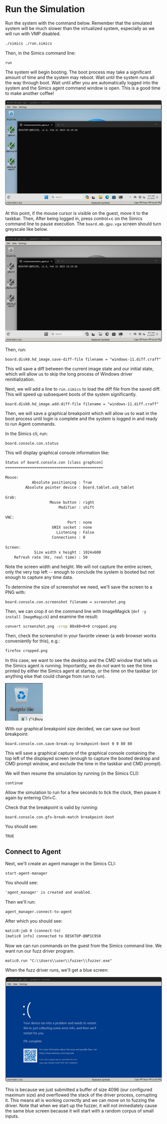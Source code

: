 # Run the Simulation


Run the system with the command below. Remember that
the simulated system will be much slower than the
virtualized system, especially as we will run with VMP
disabled.

```sh
./simics ./run.simics
```

Then, in the Simics command line:

```simics
run
```

The system will begin booting. The boot process may take a significant amount of time
and the system may reboot. Wait until the system runs all the way through boot. Wait
until after you are automatically logged into the system and the Simics agent command
window is open. This is a good time to make another coffee!

![](images/2024-04-01-09-10-48.png)

At this point, if the mouse cursor is visible on the guest, move it to the taskbar.
Then, After being logged in, press control+c on the Simics command line to pause
execution. The `board.mb.gpu.vga` screen should turn greyscale like below.

![](images/2024-04-01-09-11-19.png)

Then, run:

```simics
board.disk0.hd_image.save-diff-file filename = "windows-11.diff.craff"
```

This will save a diff between the current image state and our initial state, which will
allow us to skip the long process of Windows driver reinitialization.

Next, we will add a line to `run.simics` to load the diff file from the saved diff. This
will speed up subsequent boots of the system significantly.

```simics
board.disk0.hd_image.add-diff-file filename = "windows-11.diff.craff"
```

Then, we will save a graphical breakpoint which will allow us to wait in the boot
process until login is complete and the system is logged in and ready to run Agent
commands.

In the Simics cli, run:

```simics
board.console.con.status
```

This will display graphical console information like:

```simics
Status of board.console.con [class graphcon]
============================================

Mouse:
            Absolute positioning : True
         Absolute pointer device : board.tablet.usb_tablet

Grab:
                    Mouse button : right
                        Modifier : shift

VNC:
                            Port : none
                     UNIX socket : none
                       Listening : False
                     Connections : 0

Screen:
             Size width x height : 1024x600
    Refresh rate (Hz, real time) : 50
```

Note the screen width and height. We will not capture the entire screen, only the very
top left -- enough to conclude the system is booted but not enough to capture any time
data.

To determine the size of screenshot we need, we'll save the screen to a PNG with:

```simics
board.console.con.screenshot filename = screenshot.png
```

Then, we can crop it on the command line with ImageMagick (`dnf -y install ImageMagick`)
and examine the result:

```sh
convert screenshot.png -crop 80x80+0+0 cropped.png
```

Then, check the screenshot in your favorite viewer (a web browser works conveniently for
this), e.g.:

```sh
firefox cropped.png
```

In this case, we want to see the desktop and the CMD window that tells us the Simics
agent is running. Importantly, we do *not* want to see the time printed by either the
Simics agent at startup, or the time on the taskbar (or anything else that could change
from run to run).

![](images/2024-04-12-12-49-03.png)

With our graphical breakpoint size decided, we can save our boot breakpoint:

```simics
board.console.con.save-break-xy breakpoint-boot 0 0 80 80
```

This will save a graphical capture of the graphical console containing the top left of
the displayed screen (enough to capture the booted desktop and CMD prompt window, and
exclude the time in the taskbar and CMD prompt).

We will then resume the simulation by running (in the Simics CLI):

```simics
continue
```

Allow the simulation to run for a few seconds to tick the clock, then pause it again
by entering Ctrl+C.

Check that the breakpoint is valid by running:

```simics
board.console.con.gfx-break-match breakpoint-boot
```

You should see:

```simics
TRUE
```

## Connect to Agent

Next, we'll create an agent manager in the Simics CLI:

```simics
start-agent-manager
```

You should see:

```txt
'agent_manager' is created and enabled.
```

Then we'll run:

```simics
agent_manager.connect-to-agent 
```

After which you should see:

```txt
matic0:job 0 (connect-to)
[matic0 info] connected to DESKTOP-QNP1C9S0
```

Now we can run commands on the guest from the Simics command line. We want run
our fuzz driver program.

```simics
matic0.run "C:\\Users\\user\\fuzzer\\fuzzer.exe"
```

When the fuzz driver runs, we'll get a blue screen:

![](images/2024-04-01-09-19-09.png)

This is because we just submitted a buffer of size 4096 (our configured maximum size)
and overflowed the stack of the driver process, corrupting it. This means all is working
correctly and we can move on to fuzzing the driver. Note that when we start up the
fuzzer, it will not immediately cause the same blue screen because it will start with a
random corpus of small inputs.

